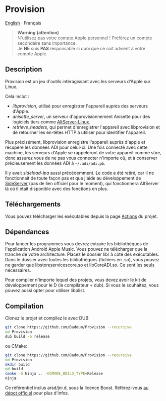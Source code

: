 # Provision

[English](README.md) ⋅ Français

> **Warning** **(attention)**  \
> N'utilisez pas votre compte Apple personnel ! Préférez un compte secondaire sans importance.  \
> Je **NE** suis **PAS** responsable si quoi que ce soit advient à votre compte Apple. 

## Description

Provision est un jeu d'outils intéragissant avec les serveurs d'Apple sur Linux.

Cela inclut :
 - *libprovision*, utilisé pour enregistrer l'appareil auprès des serveurs d'Apple.
 - *anisette_server*, un serveur d'approvisionnement Anisette pour des logiciels tiers comme 
[AltServer-Linux](https://github.com/NyaMisty/AltServer-Linux).
 - *retrieve_headers*, qui permet d'enregistrer l'appareil avec libprovision et de retourner 
les en-têtes HTTP à utiliser pour identifier l'appareil.

Plus précisément, libprovision enregistre l'appareil auprès d'apple et récupère les données ADI pour celui-ci.
Une fois connecté avec cette machine, les serveurs d'Apple se rappeleront de votre appareil comme sûre,
donc assurez vous de ne pas vous connecter n'importe où, et à conserver précieusement les données ADI à `~/.adi/adi.pb`.

Il y avait *sideload-ipa* aussi précédemment. Le code a été retiré, car il ne fonctionnait de toute façon pas
et que j'aide au développement de [SideServer]() (pas de lien officiel pour le moment), qui fonctionnera AltServer là
où il était disponible avec des fonctions en plus.

## Téléchargements

Vous pouvez télécharger les exécutables depuis la page [Actions](https://github.com/Dadoum/Provision/actions) du projet.

## Dépendances

Pour lancer les programmes vous devrez extraire les bibliothèques de l'application Android Apple
Music. Vous pouvez ne télécharger que la tranche de votre architecture. Placez le dossier lib/
à côté des exécutables. Dans le dossier avec toutes les bibliothèques (fichiers en .so), vous pouvez 
ne garder que libstoreservicescore.so et libCoreADI.so. Ce sont les seuls nécessaires. 

Pour compiler n'importe lequel des projets, vous devez avoir le kit de développement 
pour le D (le compilateur + dub). Si vous le souhaitez, vous pouvez aussi opter pour utiliser
libplist.

## Compilation

Clonez le projet et compilez le avec DUB:

```bash
git clone https://github.com/Dadoum/Provision --recursive
cd Provision
dub build -b release
```

ou CMake:

```bash
git clone https://github.com/Dadoum/Provision --recursive
cd Provision
mkdir build
cd build
cmake -G Ninja .. -DCMAKE_BUILD_TYPE=Release 
ninja
```

Ce référentiel inclus arsd/jni.d, sous la licence Boost. Référez-vous [au dépot officiel](https://github.com/adamdruppe/arsd) pour plus d'infos.
